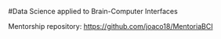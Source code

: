 #Data Science applied to Brain-Computer Interfaces

Mentorship repository: https://github.com/joaco18/MentoriaBCI

